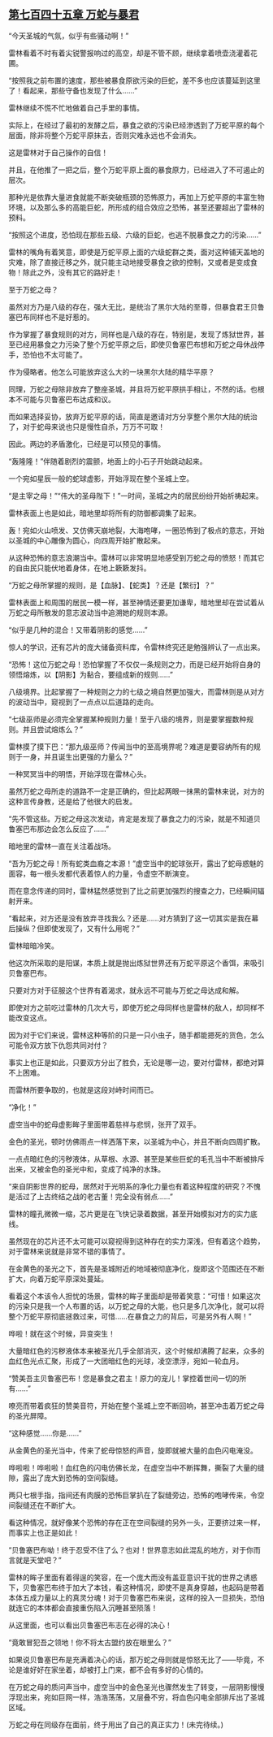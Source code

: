 ## [第七百四十五章 万蛇与暴君](https://www.xxbiquge.com/11_11222/9001116.html)


  “今天圣城的气氛，似乎有些骚动啊！”

  雷林看着不时有着尖锐警报响过的高空，却是不管不顾，继续拿着喷壶浇灌着花圃。

  “按照我之前布置的速度，那些被暴食原欲污染的巨蛇，差不多也应该蔓延到这里了！看起来，那些守备也发现了什么……”

  雷林继续不慌不忙地做着自己手里的事情。

  实际上，在经过了最初的发酵之后，暴食之欲的污染已经渗透到了万蛇平原的每个层面，除非将整个万蛇平原抹去，否则灾难永远也不会消失。

  这是雷林对于自己操作的自信！

  并且，在他推了一把之后，整个万蛇平原上面的暴食原力，已经进入了不可遏止的层次。

  那种光是依靠大量进食就能不断突破瓶颈的恐怖原力，再加上万蛇平原的丰富生物环境，以及那么多的高能巨蛇，所形成的组合效应之恐怖，甚至还要超出了雷林的预料。

  “按照这个进度，恐怕现在那些五级、六级的巨蛇，也逃不脱暴食之力的污染……”

  雷林的嘴角有着笑意，即使是万蛇平原上面的六级蛇群之类，面对这种铺天盖地的灾难，除了直接迁移之外，就只能主动地接受暴食之欲的控制，又或者是变成食物！除此之外，没有其它的路好走！

  至于万蛇之母？

  虽然对方乃是八级的存在，强大无比，是统治了黑尔大陆的至尊，但暴食君王贝鲁塞巴布同样也不是好惹的。

  作为掌握了暴食规则的对方，同样也是八级的存在，特别是，发现了炼狱世界，甚至已经用暴食之力污染了整个万蛇平原之后，即使贝鲁塞巴布想和万蛇之母休战停手，恐怕也不太可能了。

  作为侵略者。他怎么可能放弃这么大的一块黑尔大陆的精华平原？

  同理，万蛇之母除非放弃了整座圣城，并且将万蛇平原拱手相让，不然的话。也根本不可能与贝鲁塞巴布达成和议。

  而如果选择妥协，放弃万蛇平原的话，简直是邀请对方分享整个黑尔大陆的统治了，对于蛇母来说也只是慢性自杀，万万不可取！

  因此。两边的矛盾激化，已经是可以预见的事情。

  “轰隆隆！”伴随着剧烈的震颤，地面上的小石子开始跳动起来。

  一个宛如星辰一般的蛇球虚影，开始浮现在整个圣城上空。

  “是主宰之母！”“伟大的圣母陛下！”一时间，圣城之内的居民纷纷开始祈祷起来。

  雷林表面上也是如此，暗地里却将所有的防御都调集了起来。

  轰！宛如火山喷发、又仿佛天崩地裂，大海咆哮，一圈恐怖到了极点的意志，开始以圣城的中心雕像为圆心，向四周开始扩散起来。

  从这种恐怖的意志浪潮当中。雷林可以非常明显地感受到万蛇之母的愤怒！而其它的自由民只能伏地着身体，在地上簌簌发抖。

  “万蛇之母所掌握的规则，是【血脉】、【蛇类】？还是【繁衍】？”

  雷林表面上和周围的居民一模一样，甚至神情还要更加谦卑，暗地里却在尝试着从万蛇之母所散发的意志波动当中追溯她的规则本源。

  “似乎是几种的混合！又带着阴影的感觉……”

  惊人的学识，还有芯片的庞大储备资料库，令雷林终究还是勉强辨认了一点出来。

  “恐怖！这位万蛇之母！恐怕掌握了不仅仅一条规则之力，而是已经开始将自身的领悟熔炼，以【阴影】为黏合，要组成新的规则……”

  八级境界。比起掌握了一种规则之力的七级之境自然更加强大，而雷林则是从对方的波动当中，窥视到了一点点以后道路的走向。

  “七级巫师是必须完全掌握某种规则力量！至于八级的境界，则是要掌握数种规则。并且尝试熔炼么？”

  雷林摸了摸下巴：“那九级巫师？传闻当中的至高境界呢？难道是要容纳所有的规则于一身，并且诞生出更强的力量么？”

  一种冥冥当中的明悟，开始浮现在雷林心头。

  虽然万蛇之母所走的道路不一定是正确的，但比起两眼一抹黑的雷林来说，对方的这种言传身教，还是给了他很大的启发。

  “先不管这些。万蛇之母这次发动，肯定是发现了暴食之力的污染，就是不知道贝鲁塞巴布那边会怎么反应了……”

  暗地里的雷林一直在关注着战场。

  “吾为万蛇之母！所有蛇类血裔之本源！”虚空当中的蛇球张开，露出了蛇母惑魅的面容，每一根头发都代表着惊人的力量，令虚空不断演变。

  而在意念传递的同时，雷林猛然感觉到了比之前更加强烈的搜查之力，已经瞬间辐射开来。

  “看起来，对方还是没有放弃寻找我么？还是……对方猜到了这一切其实是我在幕后操纵？但即使发现了，又有什么用呢？”

  雷林暗暗冷笑。

  他这次所采取的是阳谋，本质上就是抛出炼狱世界还有万蛇平原这个香饵，来吸引贝鲁塞巴布。

  只要对方对于征服这个世界有着渴求，就永远不可能与万蛇之母达成和解。

  即使对方之前吃过雷林的几次大亏，即使万蛇之母同样也是雷林的敌人，却同样不能改变这点。

  因为对于它们来说，雷林这种等阶的只是一只小虫子，随手都能摁死的货色，怎么可能令双方放下仇怨共同对付？

  事实上也正是如此，只要双方分出了胜负，无论是哪一边，要对付雷林，都绝对算不上困难。

  而雷林所要争取的，也就是这段对峙时间而已。

  “净化！”

  虚空当中的蛇母虚影眸子里面带着慈祥与悲悯，张开了双手。

  金色的圣光，顿时仿佛雨点一样洒落下来，以圣城为中心，并且不断向四周扩散。

  一点点暗红色的污秽液体，从草根、水源、甚至是某些巨蛇的毛孔当中不断被排斥出来，又被金色的圣光中和，变成了纯净的水珠。

  “来自阴影世界的蛇母，居然对于光明系的净化力量也有着这种程度的研究？不愧是活过了上古终结之战的老古董！完全没有弱点……”

  雷林的瞳孔微微一缩，芯片更是在飞快记录着数据，甚至开始模拟对方的实力底线。

  虽然现在的芯片还不太可能可以窥视得到这种存在的实力深浅，但有着这个趋势，对于雷林来说就是非常不错的事情了。

  在金黄色的圣光之下，首先是圣城附近的地域被彻底净化，旋即这个范围还在不断扩大，向着万蛇平原深处蔓延。

  看着这个本该令人担忧的场景，雷林的眸子里面却是带着笑意：“可惜！如果这次的污染只是我一个人布置的话，以万蛇之母的大能，也只是多几次净化，就可以将整个万蛇平原彻底拯救过来，可惜……在暴食之力的背后，可是另外有人啊！”

  哗啦！就在这个时候，异变突生！

  大量暗红色的污秽液体本来被圣光几乎全部消灭，这个时候却沸腾了起来，众多的血红色光点汇聚，形成了一大团暗红色的光球，凌空漂浮，宛如一轮血月。

  “赞美吾主贝鲁塞巴布！您是暴食之君主！原力的宠儿！掌控着世间一切的所有……”

  嘹亮而带着疯狂的赞美音符，开始在整个圣城上空不断回响，甚至冲击着万蛇之母的圣光屏障。

  “这种感觉……你是……”

  从金黄色的圣光当中，传来了蛇母惊怒的声音，旋即就被大量的血色闪电淹没。

  哗啦啦！哗啦啦！血红色的闪电仿佛长龙，在虚空当中不断挥舞，撕裂了大量的缝隙，露出了庞大到恐怖的空间裂缝。

  两只七根手指，指间还有肉膜的恐怖巨掌扒在了裂缝旁边，恐怖的咆哮传来，令空间裂缝还在不断扩大。

  看这种情况，就好像某个恐怖的存在正在空间裂缝的另外一头，正要挤过来一样，而事实上也正是如此！

  “贝鲁塞巴布呦！终于忍受不住了么？也对！世界意志如此混乱的地方，对于你而言就是天堂吧？”

  雷林的眸子里面有着得逞的笑容，在一个庞大而没有盖亚意识干扰的世界之诱惑下，贝鲁塞巴布终于加大了本钱，看这种情况，即使不是真身穿越，也起码是带着本体五成力量以上的真灵分魂！对于贝鲁塞巴布来说，这样的投入一旦损失，恐怕就连它的本体都会直接重伤陷入沉睡甚至陨落！

  从这里面，也可以看出贝鲁塞巴布志在必得的决心！

  “竟敢冒犯吾之领地！你不将太古盟约放在眼里么？”

  如果说贝鲁塞巴布是充满着决心的话，那万蛇之母则就是惊怒无比了——毕竟，不论是谁好好在家坐着，却被打上门来，都不会有多好的心情的。

  在万蛇之母的质问声当中，虚空当中的金色圣光也骤然发生了转变，一层阴影慢慢浮现出来，宛如巨网一样，浩浩荡荡，又层叠不穷，将血色闪电全部排斥出了圣城区域。

  万蛇之母在同级存在面前，终于用出了自己的真正实力！(未完待续。)
